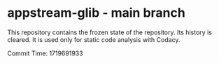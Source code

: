 # appstream-glib - main branch

This repository contains the frozen state of the repository.
Its history is cleared. It is used only for static code
analysis with Codacy.

Commit Time: 1719691933
